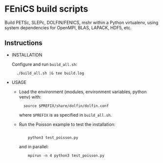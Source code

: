 # FEniCS build scripts

Build PETSc, SLEPc, DOLFIN/FENICS, mshr within a Python virtualenv, using system dependencies for OpenMPI, BLAS, LAPACK, HDF5, etc.

## Instructions

+ INSTALLATION
  
  Configure and run `build_all.sh`:

  ```shell
    ./build_all.sh |& tee build.log
  ```

+ USAGE
  
  * Load the environment (modules, environment variables, python venv) with:

    ```shell
      source $PREFIX/share/dolfin/dolfin.conf
    ```

    where `$PREFIX` is as specified in `build_all.sh`.

  * Run the Poisson example to test the installation:

    ```shell

        python3 test_poisson.py
    ```

    and in parallel:

    ```shell
        mpirun -n 4 python3 test_poisson.py
    ```

